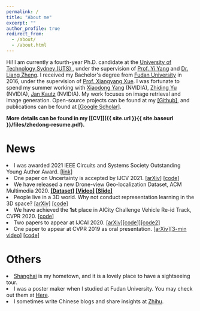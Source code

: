 ```yaml
---
permalink: /
title: "About me"
excerpt: ""
author_profile: true
redirect_from: 
  - /about/
  - /about.html
---
```


Hi! I am currently a fourth-year Ph.D. candidate at the <a href="https://www.uts.edu.au/">University of Technology Sydney (UTS) </a>, under the supervision of <a href="https://sites.google.com/site/ianyyang2016/">Prof. Yi Yang</a> and <a href="https://zheng-lab.cecs.anu.edu.au/">Dr. Liang Zheng</a>. I received my Bachelor's degree from <a href="https://www.fudan.edu.cn">Fudan University</a> in 2016, under the supervision of <a href="https://scholar.google.com.au/citations?user=DTbhX6oAAAAJ&hl=en">Prof. Xiangyang Xue</a>. I was fortunate to spend my summer working with <a href='https://xiaodongyang.org/'>Xiaodong Yang</a> (NVIDIA), <a href='https://chrisding.github.io/'>Zhiding Yu</a> (NVIDIA), <a href='https://jankautz.com/'>Jan Kautz</a> (NVIDIA). My work focuses on image retrieval and image generation. 
Open-source projects can be found at my <a href='https://github.com/layumi'>[Github]</a>, and publications can be found at <a href='https://scholar.google.com/citations?hl=en&user=XT17oUEAAAAJ'>[Google Scholar]</a>.

<strong>More details can be found in my [[CV]]({{ site.url }}{{ site.baseurl }}/files/zhedong-resume.pdf). </strong>

News
======

<li> I was awarded 2021 IEEE Circuits and Systems Society Outstanding Young Author Award. <a href="https://ieee-cas.org/outstanding-young-author-award">[link]</a> </li>
<li> One paper on Uncertainty is accepted by IJCV 2021. <a href="https://arxiv.org/abs/2003.03773">[arXiv]</a> <a href="https://github.com/layumi/Seg_Uncertainty">[code]</a> </li>
<li> We have released a new Drone-view Geo-localization Dataset, ACM Multimedia 2020.<strong> <a href="https://github.com/layumi/University1652-Baseline">[Dataset]</a> <a href="https://www.youtube.com/embed/dzxXPp8tVn4?vq=hd1080">[Video]</a> <a href="https://zdzheng.xyz/files/ACM-MM-Talk.pdf">[Slide]</a></strong> </li>
<li> People live in a 3D world. Why not conduct representation learning in the 3D space? <a href="https://arxiv.org/abs/2006.04569">[arXiv]</a> <a href="https://github.com/layumi/person-reid-3d">[code]</a></li>
<li> We have achieved the <strong>1st</strong> place in AICity Challenge Vehicle Re-id Track, CVPR 2020. <a href="https://github.com/layumi/AICIty-reID-2020">[code] </a></li>
<li> Two papers to appear at IJCAI 2020. <a href="https://arxiv.org/abs/1912.11164">[arXiv]</a><a href="https://github.com/layumi/Seg_Uncertainty">[code1]</a><a href="https://github.com/huangzhikun1995/IPM-Net">[code2]</a></li>
<li> One paper to appear at CVPR 2019 as oral presentation. <a href="https://arxiv.org/abs/1904.07223">[arXiv]</a><a href="https://www.youtube.com/watch?v=ubCrEAIpQs4">[3-min video]</a> <a href="https://github.com/NVlabs/DG-Net">[code]</a></li>
<!---	
<li> One paper to appear at ECCV 2018. <a href="https://arxiv.org/abd/1807.08260">[arXiv]</a> <a href="https://github.com/RoyalVane/MMAN">[code]</a> </li>
<li> One paper to appear at CVPR 2018. <a href="https://arxiv.org/abs/1711.10295">[arXiv]</a> <a href="https://github.com/zhunzhong07/CamStyle">[code]</a> </li>
<li> One paper to appear at ICCV 2017 as spotlight presentation. <a href="https://arxiv.org/abs/1701.07717">[arXiv]</a> <a href="https://github.com/layumi/Person-reID_GAN"> [code]</a> </li>
-->


Others
======

<li>  <a href="https://www.youtube.com/watch?v=kI3Oc-sxSoA">Shanghai</a> is my hometown, and it is a lovely place to have a sightseeing tour. </li>
<li>  I was a poster maker when I studied at Fudan University. You may check out them at <a href="https://zdzheng.xyz/poster_page/">Here</a>.</li>
<li>  I sometimes write Chinese blogs and share insights at <a href="https://www.zhihu.com/people/zhengzhedong">Zhihu</a>.</li>


<div style='width:600px;height:300px;margin:0 auto'>
<script type='text/javascript' id='clustrmaps' src='//cdn.clustrmaps.com/map_v2.js?d=mhnrYabZI2bz_eHk1W_A8VvNxtAjYBrWfIfxbLnTRPQ&cmo=faa659&cl=ffffff&w=a'></script>
</div>

  


